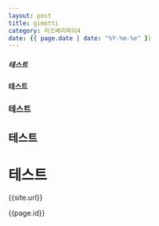 ```yaml
---
layout: post
title: gimotti
category: 라즈베리파이4
date: {{ page.date | date: "%Y-%m-%e" }}
---
```


##### 테스트
#### 테스트
### 테스트
## 테스트
# 테스트

<!-- ![테스트]({{"./images/testpic.png" | relative_url}}) 

-->
{{site.url}}

{{page.id}}
